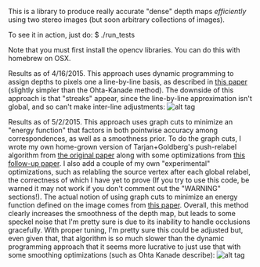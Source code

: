 This is a library to produce really accurate "dense" depth maps *efficiently*
using two stereo images (but soon arbitrary collections of images).

To see it in action, just do:
$ ./run_tests

Note that you must first install the opencv libraries. You can do this with
homebrew on OSX.

Results as of 4/16/2015. This approach uses dynamic programming to assign depths to pixels one a line-by-line basis, as described in [this paper](http://citeseerx.ist.psu.edu/viewdoc/download?doi=10.1.1.108.4866&rep=rep1&type=pdf) (slightly simpler than the Ohta-Kanade method). The downside of this approach is that "streaks" appear, since the line-by-line approximation isn't global, and so can't make inter-line adjustments:
![alt tag](http://i.imgur.com/qexurn3.jpg)

Results as of 5/2/2015. This approach uses graph cuts to minimize an "energy function" that factors in both pointwise accuracy among correspondences, as well as a smoothness prior. To do the graph cuts, I wrote my own home-grown version of Tarjan+Goldberg's push-relabel algorithm from [the original paper](http://akira.ruc.dk/~keld/teaching/algoritmedesign_f03/artikler/08/goldberg88.pdf) along with some optimizations from [this follow-up paper](http://i.stanford.edu/pub/cstr/reports/cs/tr/94/1523/CS-TR-94-1523.pdf). I also add a couple of my own "experimental" optimizations, such as relabling the source vertex after each global relabel, the correctness of which I have yet to prove (If you try to use this code, be warned it may not work if you don't comment out the "WARNING" sections!). The actual notion of using graph cuts to minimize an energy function defined on the image comes from [this paper](http://www.cs.cornell.edu/rdz/papers/bvz-iccv99.pdf). Overall, this method clearly increases the smoothness of the depth map, but leads to some speckel noise that I'm pretty sure is due to its inability to handle occlusions gracefully. With proper tuning, I'm pretty sure this could be adjusted but, even given that, that algorithm is so much slower than the dynamic programming approach that it seems more lucrative to just use that with some smoothing optimizations (such as Ohta Kanade describe):
![alt tag](http://i.imgur.com/qo8WUDJ.jpg)

